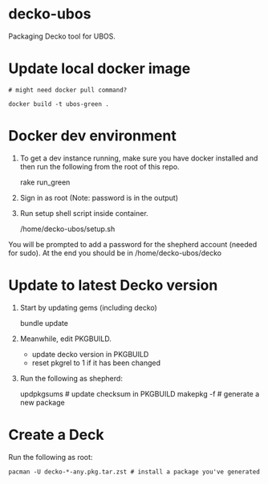 # decko-ubos
Packaging Decko tool for UBOS.

# Update local docker image

    # might need docker pull command?
    
    docker build -t ubos-green .

# Docker dev environment

1. To get a dev instance running, make sure you have docker installed and then run the 
following from the root of this repo.


    rake run_green

2. Sign in as root (Note: password is in the output)
3. Run setup shell script inside container.

   
    /home/decko-ubos/setup.sh

You will be prompted to add a password for the shepherd account (needed for sudo). At
the end you should be in /home/decko-ubos/decko


# Update to latest Decko version

1. Start by updating gems (including decko)


    bundle update

2. Meanwhile, edit PKGBUILD.

    - update decko version in PKGBUILD
    - reset pkgrel to 1 if it has been changed
    
3. Run the following as shepherd:


    updpkgsums   # update checksum in PKGBUILD
    makepkg -f   # generate a new package
    
# Create a Deck

Run the following as root:

    pacman -U decko-*-any.pkg.tar.zst # install a package you've generated
    
    
